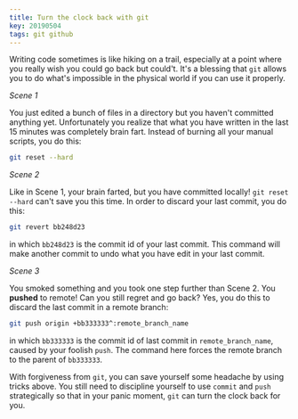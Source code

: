 ```yaml
---
title: Turn the clock back with git 
key: 20190504
tags: git github 
---
```


Writing code sometimes is like hiking on a trail, especially at a point where you really wish you could go back but could't. 
It's a blessing that `git` allows you to do what's impossible in the physical world if you can use it properly. 


_Scene 1_

You just edited a bunch of files in a directory but you haven't committed anything yet. Unfortunately you realize that what you 
have written in the last 15 minutes was completely brain fart. Instead of burning all your manual scripts, you do this: 
```bash
git reset --hard
```     

_Scene 2_

Like in Scene 1, your brain farted, but you have committed locally! `git reset --hard` can't save you this time. 
In order to discard your last commit, you do this: 
```bash
git revert bb248d23
``` 
in which `bb248d23` is the commit id of your last commit. This command will make another commit to undo what you have edit 
in your last commit. 


_Scene 3_

You smoked something and you took one step further than Scene 2. You **pushed** to remote! Can you still regret and go back?
Yes, you do this to discard the last commit in a remote branch:
```bash
git push origin +bb333333^:remote_branch_name
``` 
in which `bb333333` is the commit id of last commit in `remote_branch_name`, caused by your foolish `push`. The command here 
forces the remote branch to the parent of `bb333333`. 

With forgiveness from `git`, you can save yourself some headache by using tricks above. You still need to discipline 
yourself to use `commit` and `push` strategically so that in your panic moment, `git` can turn the clock back for you.